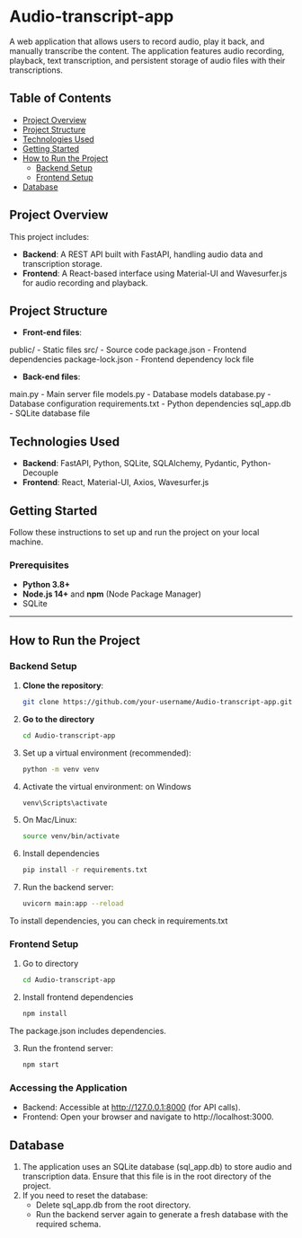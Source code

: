 # Audio-transcript-app

A web application that allows users to record audio, play it back, and manually transcribe the content. The application features audio recording, playback, text transcription, and persistent storage of audio files with their transcriptions.

## Table of Contents

- [Project Overview](#project-overview)
- [Project Structure](#project-structure)
- [Technologies Used](#technologies-used)
- [Getting Started](#getting-started)
- [How to Run the Project](#how-to-run-the-project)
  - [Backend Setup](#backend-setup)
  - [Frontend Setup](#frontend-setup)
- [Database](#database)

## Project Overview

This project includes:
- **Backend**: A REST API built with FastAPI, handling audio data and transcription storage.
- **Frontend**: A React-based interface using Material-UI and Wavesurfer.js for audio recording and playback.

## Project Structure

- **Front-end files**:

public/ - Static files
src/ - Source code
package.json - Frontend dependencies
package-lock.json - Frontend dependency lock file


- **Back-end files**:

main.py - Main server file
models.py - Database models
database.py - Database configuration
requirements.txt - Python dependencies
sql_app.db - SQLite database file

## Technologies Used

- **Backend**: FastAPI, Python, SQLite, SQLAlchemy, Pydantic, Python-Decouple
- **Frontend**: React, Material-UI, Axios, Wavesurfer.js

## Getting Started

Follow these instructions to set up and run the project on your local machine.

### Prerequisites

- **Python 3.8+**
- **Node.js 14+** and **npm** (Node Package Manager)
- SQLite

---

## How to Run the Project

### Backend Setup

1. **Clone the repository**:
   ```bash
   git clone https://github.com/your-username/Audio-transcript-app.git

2. **Go to the directory**
   ```bash
   cd Audio-transcript-app

3. Set up a virtual environment (recommended):
   ```bash
   python -m venv venv

4. Activate the virtual environment:
   on Windows
   ```bash
   venv\Scripts\activate
   
5. On Mac/Linux:
   ```bash
   source venv/bin/activate

6. Install dependencies
   ```bash
   pip install -r requirements.txt
   
7. Run the backend server:
   ```bash
   uvicorn main:app --reload

  To install dependencies, you can check in requirements.txt

### Frontend Setup

1. Go to directory
   ```bash
   cd Audio-transcript-app
   
2. Install frontend dependencies
   ```bash
   npm install
The package.json includes dependencies.

3. Run the frontend server:
   ```bash
   npm start

### Accessing the Application
   - Backend: Accessible at http://127.0.0.1:8000 (for API calls).
   - Frontend: Open your browser and navigate to http://localhost:3000.


## Database

1. The application uses an SQLite database (sql_app.db) to store audio and transcription data. Ensure that this file is in the root directory of the project.
2. If you need to reset the database:
   - Delete sql_app.db from the root directory.
   - Run the backend server again to generate a fresh database with the required schema.



   
